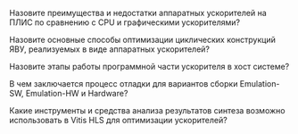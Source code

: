 Назовите преимущества и недостатки аппаратных ускорителей на ПЛИС по сравнению с CPU и графическими ускорителями?

Назовите основные способы оптимизации циклических конструкций ЯВУ, реализуемых в виде аппаратных ускорителей?

Назовите этапы работы программной части ускорителя в хост системе?

В чем заключается процесс отладки для вариантов сборки Emulation-SW, Emulation-HW и Hardware?

Какие инструменты и средства анализа результатов синтеза возможно использовать в Vitis HLS для оптимизации ускорителей?
